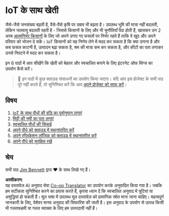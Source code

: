 <!--
CO_OP_TRANSLATOR_METADATA:
{
  "original_hash": "428bda82d9e6016ecea7c797564bf081",
  "translation_date": "2025-08-25T16:42:39+00:00",
  "source_file": "2-farm/README.md",
  "language_code": "hi"
}
-->
# IoT के साथ खेती

जैसे-जैसे जनसंख्या बढ़ती है, वैसे-वैसे कृषि पर दबाव भी बढ़ता है। उपलब्ध भूमि की मात्रा नहीं बदलती, लेकिन जलवायु बदलती रहती है - जिससे किसानों के लिए और भी चुनौतियाँ पैदा होती हैं, खासकर उन 2 अरब [आत्मनिर्भर किसानों](https://wikipedia.org/wiki/Subsistence_agriculture) के लिए जो अपने उगाए गए फसलों पर निर्भर रहते हैं ताकि वे खुद और अपने परिवार को भोजन दे सकें। IoT किसानों को यह निर्णय लेने में मदद कर सकता है कि क्या उगाना है और कब फसल काटनी है, उत्पादन बढ़ा सकता है, श्रम की मात्रा कम कर सकता है, और कीटों का पता लगाकर उनसे निपटने में मदद कर सकता है।

इन 6 पाठों में आप सीखेंगे कि खेती को बेहतर और स्वचालित बनाने के लिए इंटरनेट ऑफ थिंग्स का उपयोग कैसे करें।

> 💁 इन पाठों में कुछ क्लाउड संसाधनों का उपयोग किया जाएगा। यदि आप इस प्रोजेक्ट के सभी पाठ पूरे नहीं करते हैं, तो सुनिश्चित करें कि आप [अपने प्रोजेक्ट को साफ करें](../clean-up.md)।

## विषय

1. [IoT के साथ पौधों की वृद्धि का पूर्वानुमान लगाएं](lessons/1-predict-plant-growth/README.md)
1. [मिट्टी की नमी का पता लगाएं](lessons/2-detect-soil-moisture/README.md)
1. [स्वचालित पौधों की सिंचाई](lessons/3-automated-plant-watering/README.md)
1. [अपने पौधे को क्लाउड में स्थानांतरित करें](lessons/4-migrate-your-plant-to-the-cloud/README.md)
1. [अपने एप्लिकेशन लॉजिक को क्लाउड में स्थानांतरित करें](lessons/5-migrate-application-to-the-cloud/README.md)
1. [अपने पौधे को सुरक्षित रखें](lessons/6-keep-your-plant-secure/README.md)

## श्रेय

सभी पाठ [Jim Bennett](https://GitHub.com/JimBobBennett) द्वारा ♥️ के साथ लिखे गए हैं।

**अस्वीकरण**:  
यह दस्तावेज़ AI अनुवाद सेवा [Co-op Translator](https://github.com/Azure/co-op-translator) का उपयोग करके अनुवादित किया गया है। जबकि हम सटीकता सुनिश्चित करने का प्रयास करते हैं, कृपया ध्यान दें कि स्वचालित अनुवाद में त्रुटियां या अशुद्धियां हो सकती हैं। मूल भाषा में उपलब्ध मूल दस्तावेज़ को प्रामाणिक स्रोत माना जाना चाहिए। महत्वपूर्ण जानकारी के लिए, पेशेवर मानव अनुवाद की सिफारिश की जाती है। इस अनुवाद के उपयोग से उत्पन्न किसी भी गलतफहमी या गलत व्याख्या के लिए हम उत्तरदायी नहीं हैं।